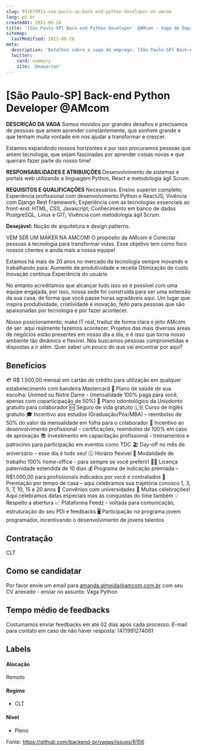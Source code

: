 ```yaml
---
slug: 931679913-sao-paulo-sp-back-end-python-developer-at-amcom
lang: pt-br
createdAt: 2021-06-28
title: '[São Paulo-SP] Back-end Python Developer  @AMcom - Vaga de Emprego'
sitemap:
  lastModified: 2021-06-28
meta:
  description: 'Detalhes sobre a vaga de emprego: [São Paulo-SP] Back-end Python Developer  @AMcom'
  twitter:
    card: summary
    site: '@nawarian'
---
```


# [São Paulo-SP] Back-end Python Developer  @AMcom

**DESCRIÇÃO DA VAGA**
Somos movidos por grandes desafios e precisamos de pessoas que amem aprender constantemente, que sonhem grande e que tenham muita vontade em nos ajudar a transformar e crescer.

Estamos expandindo nossos horizontes e por isso procuramos pessoas que amem tecnologia, que sejam fascinadas por aprender coisas novas e que queiram fazer parte do nosso time!

**RESPONSABILIDADES E ATRIBUIÇÕES**
Desenvolvimento de sistemas e portais web utilizando a linguagem Python, React e metodologia ágil Scrum.

**REQUISITOS E QUALIFICAÇÕES**
Necessários:
Ensino superior completo;
Experiência profissional com desenvolvimento Python e ReactJS;
Vivência com Django Rest Framework;
Experiência com as tecnologias essenciais ao front-end: HTML, CSS, Javascript;
Conhecimento em banco de dados PostgreSQL, Linux e GIT;
Vivência com metodologia ágil Scrum.

**Desejável:** 
Noção de arquitetura e design patterns.

VEM SER UM MAKER NA AMCOM!
O propósito da AMcom é Conectar pessoas à tecnologia para transformar vidas. Esse objetivo tem como foco nossos clientes e ainda mais a nossa equipe!

Estamos há mais de 20 anos no mercado da tecnologia sempre inovando e trabalhando para:
Aumento de produtividade e receita
Otimização de custo
Inovação contínua
Experiência do usuário

No entanto acreditamos que alcançar tudo isso só é possível com uma equipe engajada, por isso, nossa sede foi construída para ser uma extensão da sua casa, de forma que você passe horas agradáveis aqui. Um lugar que inspira produtividade, criatividade e inovação, feito para pessoas que são apaixonadas por tecnologia e por fazer acontecer.

Nosso posicionamento, make IT real, traduz de forma clara o jeito AMcom de ser: aqui realmente fazemos acontecer. Projetos das mais diversas áreas de negócios estão presentes em nosso dia a dia, e é isso que torna nosso ambiente tão dinâmico e flexível. Nós buscamos pessoas comprometidas e dispostas a ir além. Quer saber um pouco do que vai encontrar por aqui?

## Benefícios
💳 R$ 1.500,00 mensal em cartão de crédito para utilização em qualquer estabelecimento com bandeira Mastercard
🏥 Plano de saúde de sua escolha: Unimed ou Notre Dame - (mensalidade 100% paga para você, apenas com coparticipação de 50%)
🦷 Plano odontológico da Uniodonto gratuito para colaborador
🆘 Seguro de vida gratuito
🇱🇷 Curso de inglês gratuito
🎓 Incentivo aos estudos (Graduação/Pós/MBA) – reembolso de 50% do valor da mensalidade em folha para o colaborador 
🎯 Incentivo ao desenvolvimento profissional – certificações, reembolso de 100% em caso de aprovação
📚 Investimento em capacitação profissional - treinamentos e patrocínio para participação em eventos como TDC
🏖️ Day-off no mês de aniversário – esse dia é todo seu!
🕦 Horário flexível
🏡 Modalidade de trabalho 100% home-office - para sempre se você preferir!
🧑‍🍼 Licença paternidade estendida de 10 dias
💰 Programa de indicação premiada – R$1.000,00 para profissionais indicados por você e contratados
🎉 Premiação por tempo de casa – aqui celebramos sua trajetória conosco 1, 3, 5, 7, 10, 15 e 20 anos 
🏫 Convênios com universidades
🥳 Muitas celebrações! Aqui celebramos datas especiais mas as conquistas do time também
💡Respeito a abertura
📈 Plataforma Feedz - voltada para comunicação, estruturação do seu PDI e feedbacks
🖥️ Participação no programa jovem programador, incentivando o desenvolvimento de jovens talentos

## Contratação
CLT

## Como se candidatar
Por favor envie um email para amanda.almeida@amcom.com.br com seu CV anexado - enviar no assunto: Vaga Python

## Tempo médio de feedbacks
Costumamos enviar feedbacks em até 02 dias após cada processo.
E-mail para contato em caso de não haver resposta: (47)991274061

## Labels

#### Alocação
 Remoto

#### Regime
- CLT

#### Nível
- Pleno





Fonte: https://github.com/backend-br/vagas/issues/6156